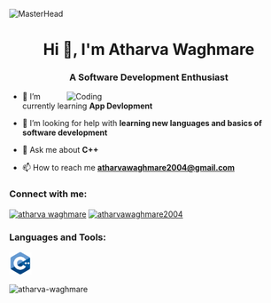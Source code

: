 ![MasterHead](https://img.freepik.com/premium-vector/colorful-banner-with-hands-working-computer-different-electronic-gadgets-devices-symbols-programming-software-development-program-coding_198278-4192.jpg?w=1380)
<h1 align="center">Hi 👋, I'm Atharva Waghmare</h1>
<h3 align="center">A Software Development Enthusiast</h3>
<img align="right" alt="Coding" width="400" src="https://www.lambdatest.com/resources/images/news24.gif">

- 🌱 I’m currently learning **App Devlopment**

- 🤝 I’m looking for help with **learning new languages and basics of software development**

- 💬 Ask me about **C++**

- 📫 How to reach me **atharvawaghmare2004@gmail.com**

<h3 align="left">Connect with me:</h3>
<p align="left">
<a href="https://fb.com/atharva waghmare" target="blank"><img align="center" src="https://raw.githubusercontent.com/rahuldkjain/github-profile-readme-generator/master/src/images/icons/Social/facebook.svg" alt="atharva waghmare" height="30" width="40" /></a>
<a href="https://instagram.com/atharvawaghmare2004" target="blank"><img align="center" src="https://raw.githubusercontent.com/rahuldkjain/github-profile-readme-generator/master/src/images/icons/Social/instagram.svg" alt="atharvawaghmare2004" height="30" width="40" /></a>
</p>

<h3 align="left">Languages and Tools:</h3>
<p align="left"> <a href="https://www.w3schools.com/cpp/" target="_blank" rel="noreferrer"> <img src="https://raw.githubusercontent.com/devicons/devicon/master/icons/cplusplus/cplusplus-original.svg" alt="cplusplus" width="40" height="40"/> </a> </p>

<p><img align="center" src="https://github-readme-streak-stats.herokuapp.com/?user=atharva-waghmare&" alt="atharva-waghmare" /></p>
